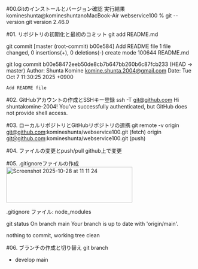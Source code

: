 #00.Gitのインストールとバージョン確認
実行結果
komineshunta@komineshuntanoMacBook-Air webservice100 % git --version
git version 2.46.0

#01. リポジトリの初期化と最初のコミット
git add README.md

git commit
[master (root-commit) b00e584] Add README file
 1 file changed, 0 insertions(+), 0 deletions(-)
 create mode 100644 README.md

git log
commit b00e58472eeb50de8cb7b647bb260b6c87fcb233 (HEAD -> master)
Author: Shunta Komine <komine.shunta.2004@gmail.com>
Date:   Tue Oct 7 11:30:25 2025 +0900

    Add README file

#02. GitHubアカウントの作成とSSHキー登録
ssh -T git@github.com
Hi shuntakomine-2004! You've successfully authenticated, but GitHub does not provide shell access.

#03. ローカルリポジトリとGitHubリポジトリの連携
git remote -v
origin  git@github.com:komineshunta/webservice100.git (fetch)
origin  git@github.com:komineshunta/webservice100.git (push)

#04. ファイルの変更とpush/pull
github上で変更

#05. .gitignoreファイルの作成
<img width="337" height="95" alt="Screenshot 2025-10-28 at 11 11 24" src="https://github.com/user-attachments/assets/ed597208-ecae-4f75-a102-9f4860d680be" />

.gitignore ファイル: node_modules

git status
On branch main
Your branch is up to date with 'origin/main'.

nothing to commit, working tree clean


#06. ブランチの作成と切り替え
git branch

* develop
  main
